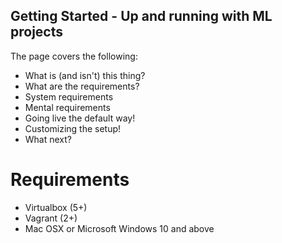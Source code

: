 ## Getting Started - Up and running with ML projects
The page covers the following:
- What is (and isn't) this thing?
- What are the requirements?
 - System requirements
 - Mental requirements
- Going live the default way!
- Customizing the setup!
- What next?

# Requirements
- Virtualbox (5+)
- Vagrant (2+)
- Mac OSX or Microsoft Windows 10 and above